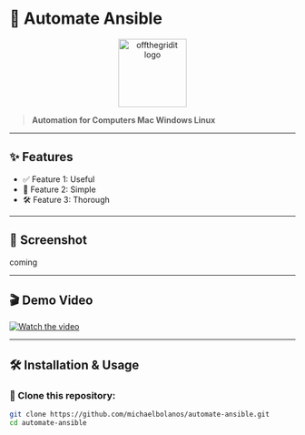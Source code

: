 # 🚀 Automate Ansible

<p align="center">
  <img src="https://offthegridit.com/wp-content/uploads/2024/05/offthergridit-logo-tree1.jpg" alt="offthegridit logo" width="120">
</p>

> **Automation for Computers
> Mac
> Windows
> Linux**  
---

## ✨ Features

- ✅ Feature 1: Useful
- 🚀 Feature 2: Simple
- 🛠️ Feature 3: Thorough

---

## 📸 Screenshot

coming

---

## 🎬 Demo Video

[![Watch the video](https://img.youtube.com/vi/reAXSyYBFM4/maxresdefault.jpg)](https://www.youtube.com/watch?v=reAXSyYBFM4)

---

## 🛠 Installation & Usage

### 🔹 Clone this repository:
```bash
git clone https://github.com/michaelbolanos/automate-ansible.git
cd automate-ansible
